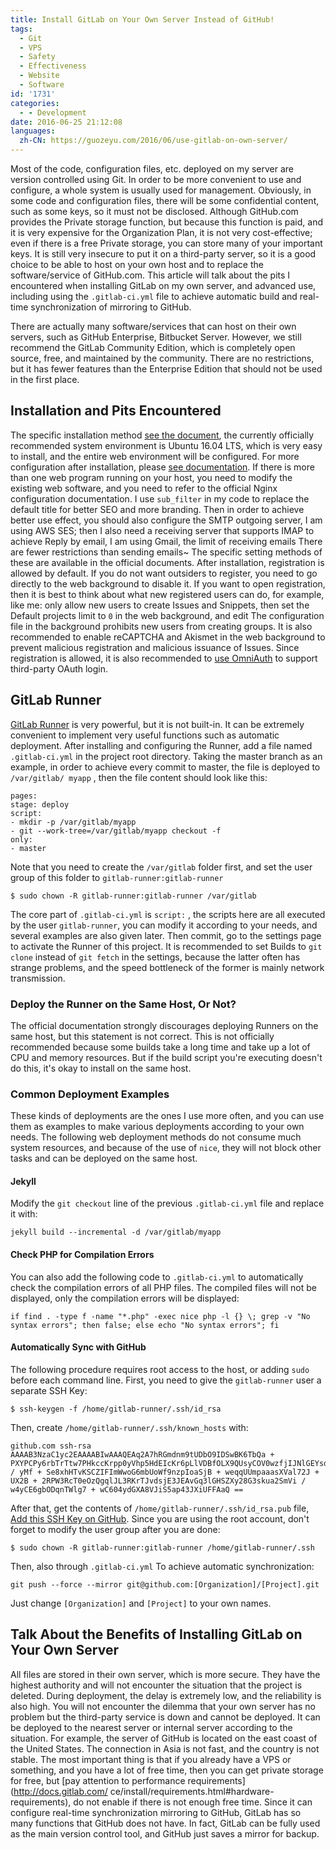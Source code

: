```yaml
---
title: Install GitLab on Your Own Server Instead of GitHub!
tags:
  - Git
  - VPS
  - Safety
  - Effectiveness
  - Website
  - Software
id: '1731'
categories:
  - - Development
date: 2016-06-25 21:12:08
languages:
  zh-CN: https://guozeyu.com/2016/06/use-gitlab-on-own-server/
---
```


Most of the code, configuration files, etc. deployed on my server are version controlled using Git. In order to be more convenient to use and configure, a whole system is usually used for management. Obviously, in some code and configuration files, there will be some confidential content, such as some keys, so it must not be disclosed. Although GitHub.com provides the Private storage function, but because this function is paid, and it is very expensive for the Organization Plan, it is not very cost-effective; even if there is a free Private storage, you can store many of your important keys. It is still very insecure to put it on a third-party server, so it is a good choice to be able to host on your own host and to replace the software/service of GitHub.com. This article will talk about the pits I encountered when installing GitLab on my own server, and advanced use, including using the `.gitlab-ci.yml` file to achieve automatic build and real-time synchronization of mirroring to GitHub.
<!-- more -->

There are actually many software/services that can host on their own servers, such as GitHub Enterprise, Bitbucket Server. However, we still recommend the GitLab Community Edition, which is completely open source, free, and maintained by the community. There are no restrictions, but it has fewer features than the Enterprise Edition that should not be used in the first place.

## Installation and Pits Encountered

The specific installation method [see the document](https://about.gitlab.com/downloads/), the currently officially recommended system environment is Ubuntu 16.04 LTS, which is very easy to install, and the entire web environment will be configured. For more configuration after installation, please [see documentation](http://docs.gitlab.com/omnibus/). If there is more than one web program running on your host, you need to modify the existing web software, and you need to refer to the official Nginx configuration documentation. I use `sub_filter` in my code to replace the default title for better SEO and more branding. Then in order to achieve better use effect, you should also configure the SMTP outgoing server, I am using AWS SES; then I also need a receiving server that supports IMAP to achieve Reply by email, I am using Gmail, the limit of receiving emails There are fewer restrictions than sending emails~ The specific setting methods of these are available in the official documents. After installation, registration is allowed by default. If you do not want outsiders to register, you need to go directly to the web background to disable it. If you want to open registration, then it is best to think about what new registered users can do, for example, like me: only allow new users to create Issues and Snippets, then set the Default projects limit to `0` in the web background, and edit The configuration file in the background prohibits new users from creating groups. It is also recommended to enable reCAPTCHA and Akismet in the web background to prevent malicious registration and malicious issuance of Issues. Since registration is allowed, it is also recommended to [use OmniAuth](https://gitlab.com/gitlab-org/gitlab-ce/blob/master/doc/integration/omniauth.md) to support third-party OAuth login.

## GitLab Runner

[GitLab Runner](https://gitlab.com/gitlab-org/gitlab-ci-multi-runner) is very powerful, but it is not built-in. It can be extremely convenient to implement very useful functions such as automatic deployment. After installing and configuring the Runner, add a file named `.gitlab-ci.yml` in the project root directory. Taking the master branch as an example, in order to achieve every commit to master, the file is deployed to `/var/gitlab/ myapp` , then the file content should look like this:

````
pages:
stage: deploy
script:
- mkdir -p /var/gitlab/myapp
- git --work-tree=/var/gitlab/myapp checkout -f
only:
- master
````

Note that you need to create the `/var/gitlab` folder first, and set the user group of this folder to `gitlab-runner:gitlab-runner`

````
$ sudo chown -R gitlab-runner:gitlab-runner /var/gitlab
````

The core part of `.gitlab-ci.yml` is `script:` , the scripts here are all executed by the user `gitlab-runner`, you can modify it according to your needs, and several examples are also given later. Then commit, go to the settings page to activate the Runner of this project. It is recommended to set Builds to `git clone` instead of `git fetch` in the settings, because the latter often has strange problems, and the speed bottleneck of the former is mainly network transmission.

### Deploy the Runner on the Same Host, Or Not?

The official documentation strongly discourages deploying Runners on the same host, but this statement is not correct. This is not officially recommended because some builds take a long time and take up a lot of CPU and memory resources. But if the build script you're executing doesn't do this, it's okay to install on the same host.

### Common Deployment Examples

These kinds of deployments are the ones I use more often, and you can use them as examples to make various deployments according to your own needs. The following web deployment methods do not consume much system resources, and because of the use of `nice`, they will not block other tasks and can be deployed on the same host.

#### Jekyll

Modify the `git checkout` line of the previous `.gitlab-ci.yml` file and replace it with:

````
jekyll build --incremental -d /var/gitlab/myapp
````

#### Check PHP for Compilation Errors

You can also add the following code to `.gitlab-ci.yml` to automatically check the compilation errors of all PHP files. The compiled files will not be displayed, only the compilation errors will be displayed:

````
if find . -type f -name "*.php" -exec nice php -l {} \; grep -v "No syntax errors"; then false; else echo "No syntax errors"; fi
````

#### Automatically Sync with GitHub

The following procedure requires root access to the host, or adding `sudo` before each command line. First, you need to give the `gitlab-runner` user a separate SSH Key:

````
$ ssh-keygen -f /home/gitlab-runner/.ssh/id_rsa
````

Then, create `/home/gitlab-runner/.ssh/known_hosts` with:

````
github.com ssh-rsa AAAAB3NzaC1yc2EAAAABIwAAAQEAq2A7hRGmdnm9tUDbO9IDSwBK6TbQa + PXYPCPy6rbTrTtw7PHkccKrpp0yVhp5HdEIcKr6pLlVDBfOLX9QUsyCOV0wzfjIJNlGEYsdlLJizHhbn2mUjvSAHQqZETYP81eFzLQNnPHt4EVVUh7VfDESU84KezmD5QlWpXLmvU31 / yMf + Se8xhHTvKSCZIFImWwoG6mbUoWf9nzpIoaSjB + weqqUUmpaaasXVal72J + UX2B + 2RPW3RcT0eOzQgqlJL3RKrTJvdsjE3JEAvGq3lGHSZXy28G3skua2SmVi / w4yCE6gbODqnTWlg7 + wC604ydGXA8VJiS5ap43JXiUFFAaQ ==
````

After that, get the contents of `/home/gitlab-runner/.ssh/id_rsa.pub` file, [Add this SSH Key on GitHub](https://github.com/settings/keys). Since you are using the root account, don't forget to modify the user group after you are done:

````
$ sudo chown -R gitlab-runner:gitlab-runner /home/gitlab-runner/.ssh
````

Then, also through `.gitlab-ci.yml` To achieve automatic synchronization:

````
git push --force --mirror git@github.com:[Organization]/[Project].git
````

Just change `[Organization]` and `[Project]` to your own names.

## Talk About the Benefits of Installing GitLab on Your Own Server

All files are stored in their own server, which is more secure. They have the highest authority and will not encounter the situation that the project is deleted. During deployment, the delay is extremely low, and the reliability is also high. You will not encounter the dilemma that your own server has no problem but the third-party service is down and cannot be deployed. It can be deployed to the nearest server or internal server according to the situation. For example, the server of GitHub is located on the east coast of the United States. The connection in Asia is not fast, and the country is not stable. The most important thing is that if you already have a VPS or something, and you have a lot of free time, then you can get private storage for free, but [pay attention to performance requirements](http://docs.gitlab.com/ ce/install/requirements.html#hardware-requirements), do not enable if there is not enough free time. Since it can configure real-time synchronization mirroring to GitHub, GitLab has so many functions that GitHub does not have. In fact, GitLab can be fully used as the main version control tool, and GitHub just saves a mirror for backup.
